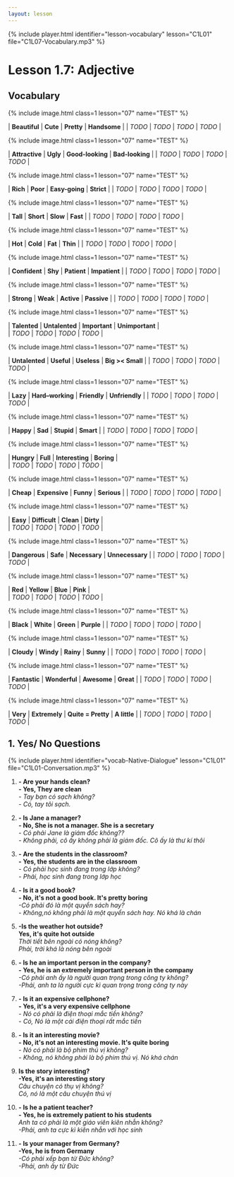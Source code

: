 ```yaml
---
layout: lesson
---
```



{% include player.html identifier="lesson-vocabulary" lesson="C1L01" file="C1L07-Vocabulary.mp3" %}
# Lesson 1.7: Adjective


## Vocabulary


{% include image.html class=1 lesson="07" name="TEST" %}

| **Beautiful** | **Cute**  | **Pretty** | **Handsome** | 
| *TODO*   |  *TODO*     |  *TODO*   |  *TODO*   | 


{% include image.html class=1 lesson="07" name="TEST" %}

| **Attractive** | **Ugly** |  **Good-looking** | **Bad-looking** |
| *TODO*   |  *TODO*     |  *TODO*   |  *TODO*   | 

{% include image.html class=1 lesson="07" name="TEST" %}

|  **Rich** | **Poor** | **Easy-going** | **Strict** | 
| *TODO*   |  *TODO*     |  *TODO*   |  *TODO*   | 

{% include image.html class=1 lesson="07" name="TEST" %}

| **Tall** | **Short**  | **Slow**  | **Fast** | 
| *TODO*   |  *TODO*     |  *TODO*   |  *TODO*   | 

{% include image.html class=1 lesson="07" name="TEST" %}

| **Hot** | **Cold**  | **Fat** | **Thin** | 
| *TODO*   |  *TODO*     |  *TODO*   |  *TODO*   | 

{% include image.html class=1 lesson="07" name="TEST" %}
 
| **Confident** | **Shy** | **Patient** | **Impatient** | 
| *TODO*   |  *TODO*     |  *TODO*   |  *TODO*   | 
 
{% include image.html class=1 lesson="07" name="TEST" %}
 
| **Strong** | **Weak** | **Active** | **Passive** |
| *TODO*   |  *TODO*     |  *TODO*   |  *TODO*   | 
 
{% include image.html class=1 lesson="07" name="TEST" %}
 
| **Talented** | **Untalented**  | **Important** | **Unimportant** |  
| *TODO*   |  *TODO*     |  *TODO*   |  *TODO*   | 

{% include image.html class=1 lesson="07" name="TEST" %}

| **Untalented**  | **Useful**  | **Useless** | **Big >< Small** | 
| *TODO*   |  *TODO*     |  *TODO*   |  *TODO*   | 

{% include image.html class=1 lesson="07" name="TEST" %} 

| **Lazy** | **Hard–working** | **Friendly**  | **Unfriendly** | 
| *TODO*   |  *TODO*     |  *TODO*   |  *TODO*   | 


{% include image.html class=1 lesson="07" name="TEST" %}

| **Happy**  | **Sad** | **Stupid** | **Smart** |
| *TODO*   |  *TODO*     |  *TODO*   |  *TODO*   | 


{% include image.html class=1 lesson="07" name="TEST" %}

| **Hungry** | **Full** | **Interesting** | **Boring** |  
| *TODO*   |  *TODO*     |  *TODO*   |  *TODO*   | 


{% include image.html class=1 lesson="07" name="TEST" %}

| **Cheap** | **Expensive** | **Funny** | **Serious** |
| *TODO*   |  *TODO*     |  *TODO*   |  *TODO*   | 


{% include image.html class=1 lesson="07" name="TEST" %}
 
| **Easy** | **Difficult** | **Clean** | **Dirty** |  
| *TODO*   |  *TODO*     |  *TODO*   |  *TODO*   | 


{% include image.html class=1 lesson="07" name="TEST" %}

| **Dangerous** | **Safe** | **Necessary** | **Unnecessary** |
| *TODO*   |  *TODO*     |  *TODO*   |  *TODO*   | 

{% include image.html class=1 lesson="07" name="TEST" %}

| **Red** | **Yellow** | **Blue** | **Pink** |  
| *TODO*   |  *TODO*     |  *TODO*   |  *TODO*   | 

{% include image.html class=1 lesson="07" name="TEST" %}

| **Black** | **White** | **Green** | **Purple** |
| *TODO*   |  *TODO*     |  *TODO*   |  *TODO*   | 

{% include image.html class=1 lesson="07" name="TEST" %} 

| **Cloudy** | **Windy** | **Rainy** | **Sunny** | 
| *TODO*   |  *TODO*     |  *TODO*   |  *TODO*   | 

{% include image.html class=1 lesson="07" name="TEST" %} 

| **Fantastic** | **Wonderful** | **Awesome** | **Great** |
| *TODO*   |  *TODO*     |  *TODO*   |  *TODO*   | 

{% include image.html class=1 lesson="07" name="TEST" %}

| **Very** | **Extremely** | **Quite = Pretty** | **A little** | 
| *TODO*   |  *TODO*     |  *TODO*   |  *TODO*   | 



## 1. Yes/ No Questions 
{% include player.html identifier="vocab-Native-Dialogue" lesson="C1L01" file="C1L01-Conversation.mp3" %}

1. **- Are your hands clean?**     
**- Yes, They are clean**   
*- Tay bạn có sạch không?*    
*- Có, tay tôi sạch.*  
2. **- Is Jane a manager?**  
**- No, She is not a manager. She is a secretary**  
*- Có phải Jane là giám đốc không??*  
*- Không phải, cô ấy không phải là giám đốc. Cô ấy là thư kí thôi*  
3. **- Are the students in the classroom?**   
**- Yes, the students are in the classroom**  
*- Có phải học sinh đang trong lớp không?*  
*- Phải, học sinh đang trong lớp học*  
4. **- Is it a good book?**  
**- No, it's not a good book. It's pretty boring**  
*-Có phải đó là một quyển sách hay?*  
*- Không,nó không phải là một quyển sách hay. Nó khá là chán*  
5. **-Is the weather hot outside?**   
**Yes, it's quite hot outside**   
*Thời tiết bên ngoài có nóng không?*  
*Phải, trời khá là nóng bên ngoài*  
6. **- Is he an important person in the company?**   
**- Yes, he is an extremely important person in the company**  
*-Có phải anh ấy là người quan trọng trong công ty không?*  
*-Phải, anh ta là người cực kì quan trọng trong công ty này*  

7. **- Is it an expensive cellphone?**   
**- Yes, it's a very expensive cellphone**  
*- Nó có phải là điện thoại mắc tiền không?*  
*- Có, Nó là một cái điện thoại rất mắc tiền*  
  
8. **- Is it an interesting movie?**   
**- No, it's not an interesting movie. It's quite boring**  
*- Nó có phải là bộ phim thú vị không?*  
*- Không, nó không phải là bộ phim thú vị. Nó khá chán*  
  
9. **Is the story interesting?**  
**-Yes, it's an interesting story**  
*Câu chuyện có thụ vị không?*  
*Có, nó là một câu chuyện thú vị*  
  
10. **- Is he a patient teacher?**  
**- Yes, he is extremely patient to his students**  
*Anh ta có phải là một giáo viên kiên nhẫn không?*  
*-Phải, anh ta cực kì kiên nhẫn với học sinh*  
  
11. **- Is your manager from Germany?**  
**-Yes, he is from Germany**  
*-Có phải xếp bạn từ Đức không?*  
*-Phải, anh ấy từ Đức*  